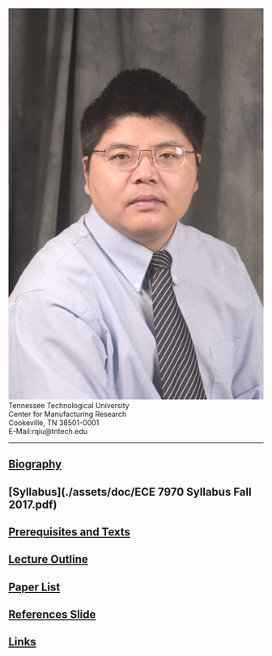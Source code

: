 <div class="speaker-wrap">
<div class="speakerphoto">
<img src="assets/img/qiu_hdsht1_2004.JPG">
</div>
<div class="card">
<a class="talkdate" >Tennessee Technological University</a> <br>
<span class="speaker">Center for Manufacturing Research</span> <br>
<span class="speakerposition">Cookeville, TN 38501-0001</span> <br>
<span class="speakerposition">E-Mail:rqiu@tntech.edu</span>
</div>
</div>


---

## [Biography](http://www.cae.tntech.edu/~rqiu/robert_qiu.htm)

## [Syllabus](./assets/doc/ECE 7970 Syllabus Fall 2017.pdf)

## [Prerequisites and Texts](basicinfo.md)    

## [Lecture Outline](outline.md)

## [Paper List](lecture_paper.md)    

## [References Slide](slide.md)    

## [Links](links.md)
